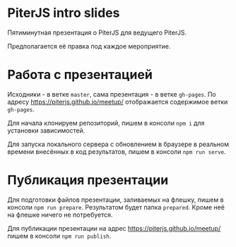 # PiterJS intro slides

Пятиминутная презентация о PiterJS для ведущего PiterJS.

Предполагается её правка под каждое мероприятие.

# Работа с презентацией

Исходники - в ветке `master`, сама презентация - в ветке `gh-pages`.
По адресу https://piterjs.github.io/meetup/ отображается содержимое ветки `gh-pages`.

Для начала клонируем репозиторий, пишем в консоли `npm i` для установки зависимостей.

Для запуска локального сервера с обновлением в браузере в реальном времени внесённых в код результатов, пишем в консоли `npm run serve`.

# Публикация презентации

Для подготовки файлов презентации, заливаемых на флешку, пишем в консоли `npm run prepare`. Результатом будет папка `prepared`. Кроме неё на флешке ничего не потребуется.

Для публикации презентации на адрес https://piterjs.github.io/meetup/ пишем в консоли `npm run publish`.